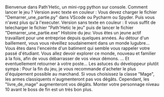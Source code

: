 Bienvenue dans Path'Hetic, un mini-rpg python sur console.
Comment lancer le jeu ?
Version avec texte en couleur : Vous devez charger le fichier "Demarrer_une_partie.py" dans VScode ou Pycharm ou Spyder. Puis vous n'avez plus qu'à l'executer.
Version sans texte en couleur : Il vous suffit de telecharger le fichier "Path'Hetic le jeu" puis de lancer le fichier "Demarrer_une_partie.exe"
Histoire du jeu:
Vous êtes un jeune actif travaillant pour une entreprise depuis quelques années.
Au détour d'un baillement, vous vous réveillez soudainement dans un monde lugubre...
Vous êtes dans l'enceinte d'un batiment qui semble vous rappeler votre passé d'étudiant.
Vous allez devoir explorer ce monde, nouveau et familier à la fois, afin de vous débarrasser de vos vieux démons.
... Et eventuellement retourner à votre poste...
Les astuces du développeur plutôt sympa :
Pour la fin du jeu, je vous recommande d'acheter le plus d'équipement possible au marchand.
Si vous choisissez la classe "Mage", les armes classiquents n'augmenteront pas vos dégâts.
Cependant, les "livre_de_mage" augmenteront vos dégâts.
Monter votre personnage niveau 10 avant le boss de fin est un très bon plus.
